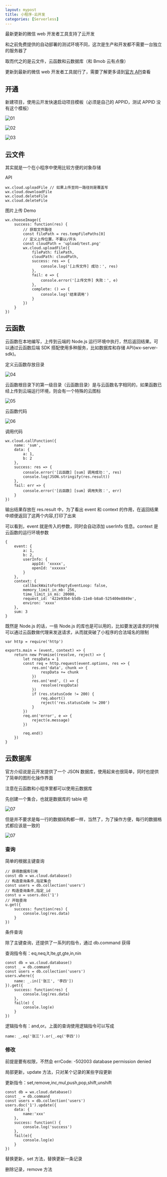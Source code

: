```yaml
---
layout: mypost
title: 小程序-云开发
categories: [Serverless]
---
```


最新更新的微信 web 开发者工具支持了云开发

和之前免费提供的自动部署的测试环境不同，这次是生产和开发都不需要一台独立的服务器了

取而代之的是云文件，云函数和云数据库（和 Bmob 云有点像）

更新到最新的微信 web 开发者工具就行了，需要了解更多请到[官方 API](https://developers.weixin.qq.com/miniprogram/dev/wxcloud/basis/getting-started.html)查看

## 开通

新建项目，使用云开发快速启动项目模板（必须是自己的 APPID，测试 APPID 没有这个模板）

![01](01.png)

![02](02.png)

![03](03.png)

## 云文件

其实就是一个在小程序中使用比较方便的对象存储

API

```
wx.cloud.uploadFile // 如果上传至同一路径则是覆盖写
wx.cloud.downloadFile
wx.cloud.deleteFile
wx.cloud.deleteFile
```

图片上传 Demo

```
wx.chooseImage({
    success: function(res) {
        // 获取文件路径
        const filePath = res.tempFilePaths[0]
        // 定义上传位置，不要以/开头
        const cloudPath = 'upload/test.png'
        wx.cloud.uploadFile({
            filePath: filePath,
            cloudPath: cloudPath,
            success: res => {
                console.log('[上传文件] 成功：', res)
            },
            fail: e => {
                console.error('[上传文件] 失败：', e)
            },
            complete: () => {
                console.log('结束调用')
            }
        })
    }
})
```

## 云函数

云函数在本地编写，上传到云端的 Node.js 运行环境中执行，然后返回结果。可以通过云函数后端 SDK 搭配使用多种服务，比如数据库和存储 API(wx-server-sdk)。

定义云函数存放目录

![04](04.png)

云函数根目录下的第一级目录（云函数目录）是与云函数名字相同的，如果函数已经上传到云端运行环境，则会有一个特殊的云图标

![05](05.png)

云函数代码

![06](06.png)

调用代码

```
wx.cloud.callFunction({
    name: 'sum',
    data: {
        a: 1,
        b: 2
    },
    success: res => {
        console.error('[云函数] [sum] 调用成功：', res)
        console.log(JSON.stringify(res.result))
    },
    fail: err => {
        console.error('[云函数] [sum] 调用失败：', err)
    }
})
```

输出结果存放在 res.result 中，为了看出 event 和 context 的作用，在返回结果中顺便返回了这两个内容,打印了出来

可以看到，event 就是传入的参数，同时会自动添加 userInfo 信息。context 是云函数的运行环境参数

```
{
    event: {
        a: 1,
        b: 2,
        userInfo: {
            appId: 'xxxxx',
            openId: 'xxxxxx'
        }
    },
    context: {
        callbackWaitsForEmptyEventLoop: false,
        memory_limit_in_mb: 256,
        time_limit_in_ms: 20000,
        request_id: '422e93b4-b5db-11e8-b8a8-525400e8849e',
        environ: 'xxxx'
    },
    sum: 3
}
```

既然是 Node.js 的话，一些 Node.js 的库也是可以用的，比如要发送请求的时候可以通过云函数做代理来发送请求，从而就突破了小程序的合法域名的限制

```
var http = require('http')

exports.main = (event, context) => {
    return new Promise((resolve, reject) => {
        let respData = 1
        const req = http.request(event.options, res => {
            res.on('data', chunk => {
                respData += chunk
            })
            res.on('end', () => {
                resolve(respData)
            })
            if (res.statusCode != 200) {
                req.abort()
                reject('res.statusCode != 200')
            }
        })
        req.on('error', e => {
            reject(e.message)
        })

        req.end()
    })
}
```

## 云数据库

官方介绍说是云开发提供了一个 JSON 数据库，使用起来也很简单，同时也提供了简单的图形化操作界面

注意在云函数和小程序里都可以使用云数据库

先创建一个集合，也就是数据库的 table 吧

![07](07.png)

但是并不要求是每一行的数据结构都一样，当然了，为了操作方便，每行的数据格式都应该是一致的

![07](07.png)

### 查询

简单的根据主键查询

```
// 获得数据库引用
const db = wx.cloud.database()
// 构造查询条件,指定集合
const users = db.collection('users')
// 构造查询条件,指定_id
const u = users.doc('1')
// 开始查询
u.get({
    success: function(res) {
        console.log(res.data)
    }
})
```

条件查询

除了主键查询，还提供了一系列的指令，通过 db.command 获得

查询指令有：eq,neq,lt,lte,gt,gte,in,nin

```
const db = wx.cloud.database()
const _ = db.command
const users = db.collection('users')
users.where({
    name: _.in(['张三', '李四'])
}).get({
    success: function(res) {
        console.log(res.data)
    },
    fail(e) {
        console.log(e)
    }
})
```

逻辑指令有：and,or。上面的查询使用逻辑指令可以写成

```
name: _.eq('张三').or(_.eq('李四'))
```

### 修改

前提是要有权限，不然会 errCode: -502003 database permission denied

局部更新，update 方法，只对某个记录的某些字段更新

更新指令：set,remove,inc,mul,push,pop,shift,unshift

```
const db = wx.cloud.database()
const _ = db.command
const users = db.collection('users')
users.doc('1').update({
    data: {
        name:'xxx'
    },
    success: function() {
        console.log('success')
    },
    fail(e){
        console.log(e)
    }
})
```

替换更新，set 方法，替换更新一条记录

删除记录，remove 方法
